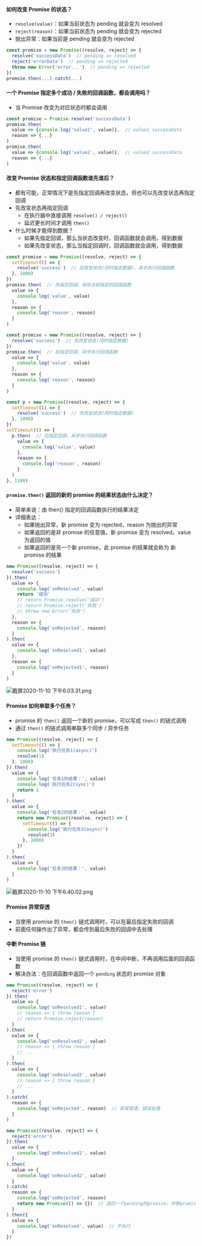 #### 如何改变 Promise 的状态？
- `resolve(value)`：如果当前状态为 pending 就会变为 resolved
- `reject(reason)`：如果当前状态为 pending 就会变为 rejected
- 抛出异常：如果当前是 pending 就会变为 rejected
```javascript
const promise = new Promise((resolve, reject) => {
  resolve('successData')  // pending => resolved
  reject('errorData')  // pending => rejected
  throw new Error('error...')  // pending => rejected
})
promsie.then(...).catch(...)
```
#### 一个 Promise 指定多个成功 / 失败的回调函数，都会调用吗？
- 当 Promise 改变为对应状态时都会调用

```javascript
const promise = Promise.resolve('successData')
promise.then(
  value => {console.log('value1', value)},  // value1 successData
  reason => {...}
)
promise.then(
  value => {console.log('value2', value)},  // value2 successData
  reason => {...}
)
```

#### 改变 Promise 状态和指定回调函数谁先谁后？
- 都有可能，正常情况下是先指定回调再改变状态，但也可以先改变状态再指定回调
- 先改变状态再指定回调
  - 在执行器中直接调用 `resolve() / reject()`
  - 延迟更长时间才调用 `then()`
- 什么时候才能得到数据？
  - 如果先指定回调，那么当状态改变时，回调函数就会调用，得到数据
  - 如果先改变状态，那么当指定回调时，回调函数就会调用，得到数据

```javascript
const promise = new Promise((resolve, reject) => {
  setTimeout(() => {
    resolve('success')  // 后改变状态(同时指定数据)，异步执行回调函数
  }, 1000)
})
promise.then(  // 先指定回调，保存当前指定的回调函数
  value => {
    console.log('value', value)
  },
  reason => {
    console.log('reason', reason)
  }
)
```
```javascript
const promise = new Promise((resolve, reject) => {
  resolve('success')  // 先改变状态(同时指定数据)
})
promise.then(  // 后指定回调，异步执行回调函数
  value => {
    console.log('value', value)
  },
  reason => {
    console.log('reason', reason)
  }
)
```
```javascript
const p = new Promise((resolve, reject) => {
  setTimeout(() => {
    resolve('success')  // 先改变状态(同时指定数据)
  }, 1000)
})
setTimeout(() => {
  p.then(  // 后指定回调，异步执行回调函数
    value => {
      console.log('value', value)
    },
    reason => {
      console.log('reason', reason)
    }
  )
}, 1100)
```

#### `promise.then()` 返回的新的 promise 的结果状态由什么决定？
- 简单来说：由 then() 指定的回调函数执行的结果决定
- 详细表达：
  - 如果抛出异常，新 promise 变为 rejected，reason 为抛出的异常
  - 如果返回的是非 promise 的任意值，新 promise 变为 resolved，value 为返回的值
  - 如果返回的是另一个新 promise，此 promise 的结果就会称为 新 promise 的结果

```javascript
new Promise((resolve, reject) => {
  resolve('success')
}).then(
  value => {
    console.log('onResolved', value)
    return '成功'
    // return Promise.resolve('成功')
    // return Promise.reject('失败')
    // throw new Error('失败')
  },
  reason => {
    console.log('onRejected', reason)
  }
).then(
  value => {
    console.log('onResolved1', value)
  },
  reason => {
    console.log('onRejected1', reason)
  }
)
```
![截屏2020-11-10 下午6.03.31.png](https://i.loli.net/2020/11/10/TSEeA8dl5VuBO7j.png)

#### Promise 如何串联多个任务？
- promise 的 `then()` 返回一个新的 promise，可以写成 `then()` 的链式调用
- 通过 `then()` 的链式调用串联多个同步 / 异步任务

```javascript
new Promise((resolve, reject) => {
  setTimeout(() => {
    console.log('执行任务1(async)')
    resolve(1)
  }, 1000)
}).then(
  value => {
    console.log('任务1的结果：', value)
    console.log('执行任务2(sync)')
    return 2
  }
).then(
  value => {
    console.log('任务2的结果：', value)
    return new Promise((resolve, reject) => {
      setTimeout(() => {
        console.log('执行任务3(async)')
        resolve(3)
      }, 1000)
    })
  }
).then(
  value => {
    console.log('任务3的结果：', value)
  }
)
```
![截屏2020-11-10 下午6.40.02.png](https://i.loli.net/2020/11/10/EvNMFjZugQhpcVS.png)

#### Promise 异常穿透
- 当使用 promise 的 `then()` 链式调用时，可以在最后指定失败的回调
- 前面任何操作出了异常，都会传到最后失败的回调中去处理

#### 中断 Promise 链
- 当使用 promise 的 `then()` 链式调用时，在中间中断，不再调用后面的回调函数
- 解决办法：在回调函数中返回一个 `pending` 状态的 promise 对象

```javascript
new Promise((resolve, reject) => {
  reject('error')
}).then(
  value => {
    console.log('onResolved1', value)
    // reason => { throw reason }
    // return Promise.reject(reason)
  }
).then(
  value => {
    console.log('onResolved2', value)
    // reason => { throw reason }
    // ...
  }
).then(
  value => {
    console.log('onResolved3', value)
    // reason => { throw reason }
    // ...
  }
).catch(
  reason => {
    console.log('onRejected', reason)  // 异常穿透，错误处理
  }
)
```
```javascript
new Promise((resolve, reject) => {
  reject('error')
}).then(
  value => {
    console.log('onResolved1', value)
  }
).then(
  value => {
    console.log('onResolved2', value)
  }
).catch(
  reason => {
    console.log('onRejected', reason)
    return new Promise(() => {})  // 返回一个pending的promise，中断promise链
  }
).then({
  value => {
    console.log('onResolved', value)  // 不执行
  }
})
```